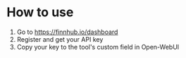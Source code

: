 # How to use
1. Go to https://finnhub.io/dashboard 
2. Register and get your API key
3. Copy your key to the tool's custom field in Open-WebUI